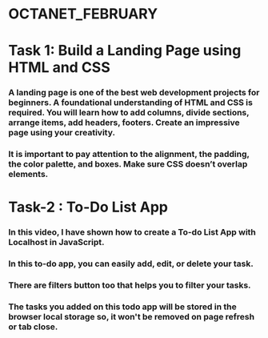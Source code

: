 # OCTANET_FEBRUARY
# 
#

# Task 1: Build a Landing Page using HTML and CSS
### A landing page is one of the best web development projects for beginners. A foundational understanding of HTML and CSS is required. You will learn how to add columns, divide sections, arrange items, add headers, footers. Create an impressive page using your creativity.
### It is important to pay attention to the alignment, the padding, the color palette, and boxes. Make sure CSS doesn’t overlap elements.
#
#

# Task-2 : To-Do List App
### In this video, I have shown how to create a To-do List App with Localhost in JavaScript. 
### In this to-do app, you can easily add, edit, or delete your task. 
### There are filters button too that helps you to filter your tasks. 
### The tasks you added on this todo app will be stored in the browser local storage so, it won't be removed on page refresh or tab close.

